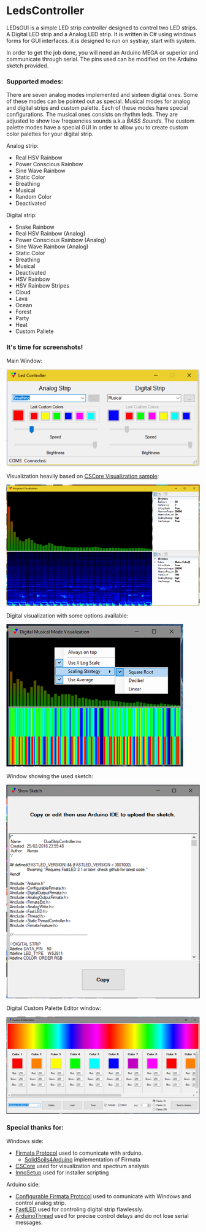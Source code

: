# LedsController

LEDsGUI is a simple LED strip controller designed to control two LED strips. A Digital LED strip and a Analog LED strip.
It is written in C# using windows forms for GUI interfaces. it is designed to run on systray, start with system.

In order to get the job done, you will need an Arduino MEGA or superior and communicate through serial.
The pins used can be modified on the Arduino sketch provided.

### Supported modes:

There are seven analog modes implemented and sixteen digital ones. Some of these modes can be pointed out as special. Musical modes for analog and digital strips and custom palette. Each of these modes have special configurations. The musical ones consists on rhythm leds. They are adjusted to show low frequencies sounds a.k.a *BASS Sounds*. The custom palette modes have a special GUI in order to allow you to create custom color palettes for your digital strip.   

Analog strip:
  * Real HSV Rainbow
  * Power Conscious Rainbow
  * Sine Wave Rainbow
  * Static Color
  * Breathing
  * Musical
  * Random Color
  * Deactivated

Digital strip:
  * Snake Rainbow
  * Real HSV Rainbow (Analog)
  * Power Conscious Rainbow (Analog)
  * Sine Wave Rainbow (Analog)
  * Static Color
  * Breathing
  * Musical
  * Deactivated
  * HSV Rainbow
  * HSV Rainbow Stripes
  * Cloud
  * Lava
  * Ocean
  * Forest
  * Party
  * Heat
  * Custom Pallete
  
  ### It's time for screenshots!
  
  Main Window:
  
  ![LEDsGUI Main window](Others/GithubImages/MainForm.PNG)
  
  Visualization heavily based on [CSCore Visualization sample](https://github.com/filoe/cscore/tree/master/Samples/WinformsVisualization):
  
  ![Visualization](Others/GithubImages/Visualization.PNG)
  
  Digital visualization with some options available:
  
  ![Digital Visualization](Others/GithubImages/DigitalVisual.PNG)
  
  Window showing the used sketch:
  
  ![Show Sketch Form](Others/GithubImages/ShowSketch.PNG)
  
  Digital Custom Palette Editor window:
  
  ![Palette Editor](Others/GithubImages/CustomPaletteGUI.PNG)
    
  ### Special thanks for:
Windows side:
* [Firmata Protocol](https://github.com/firmata/protocol) used to comunicate with arduino.
  * [SolidSoils4Arduino](https://github.com/SolidSoils/Arduino) implementation of Firmata
* [CSCore](https://github.com/filoe/cscore) used for visualization and spectrum analysis
* [InnoSetup](http://www.jrsoftware.org/isinfo.php) used for installer scripting

Arduino side:
* [Configurable Firmata Protocol](https://github.com/firmata/ConfigurableFirmata) used to comunicate with Windows and control analog strip.
* [FastLED](https://github.com/FastLED/FastLED) used for controling digital strip flawlessly.
* [ArduinoThread](https://github.com/ivanseidel/ArduinoThread) used for precise control delays and do not lose serial messages.
